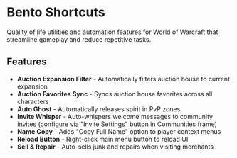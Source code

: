 # Bento Shortcuts

Quality of life utilities and automation features for World of Warcraft that streamline gameplay and reduce repetitive tasks.

## Features

- **Auction Expansion Filter** - Automatically filters auction house to current expansion
- **Auction Favorites Sync** - Syncs auction house favorites across all characters
- **Auto Ghost** - Automatically releases spirit in PvP zones
- **Invite Whisper** - Auto-whispers welcome messages to community invites (configure via "Invite Settings" button in Communities frame)
- **Name Copy** - Adds "Copy Full Name" option to player context menus
- **Reload Button** - Right-click main menu button to reload UI
- **Sell & Repair** - Auto-sells junk and repairs when visiting merchants